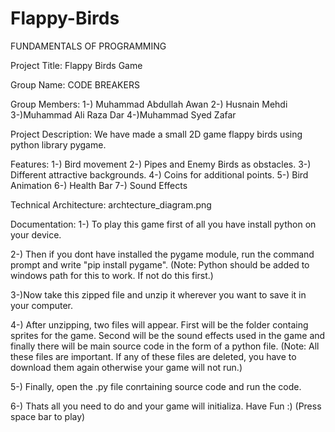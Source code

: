 # Flappy-Birds
FUNDAMENTALS OF PROGRAMMING

Project Title:
  Flappy Birds Game

Group Name: 
  CODE BREAKERS

Group Members:
  1-) Muhammad Abdullah Awan
  2-) Husnain Mehdi
  3-)Muhammad Ali Raza Dar
  4-)Muhammad Syed Zafar

Project Description: 
    We have made a small 2D game flappy birds using python library pygame.

Features:
  1-) Bird movement 
  2-) Pipes and Enemy Birds as obstacles.
  3-) Different attractive backgrounds.
  4-) Coins for additional points.
  5-) Bird Animation
  6-) Health Bar
  7-) Sound Effects

Technical Architecture:
  archtecture_diagram.png
 
Documentation:
  1-) To play this game first of all you have install python on your device. 

  2-) Then if you dont have installed the pygame module, run the command prompt and write "pip install pygame".
      (Note: Python should be added to windows path for this to work. If not do this first.)

  3-)Now take this zipped file and unzip it wherever you want to save it in your computer.

  4-) After unzipping, two files will appear. First will be the folder containg sprites for the game. Second will be the sound effects used in the game and finally there will be         main source code in the form of a python file.
      (Note: All these files are important. If any of these files are deleted, you have to download them again otherwise your game will not run.)

  5-) Finally, open the .py file conrtaining source code and run the code.

  6-) Thats all you need to do and your game will initializa. Have Fun :) 
      (Press space bar to play)

